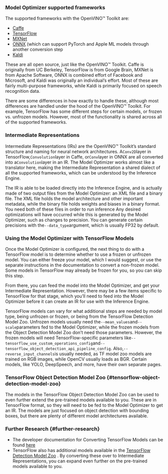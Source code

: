 ### **Model Optimizer supported frameworks**

The supported frameworks with the OpenVINO™ Toolkit are:

* [Caffe](https://caffe.berkeleyvision.org/)
* [TensorFlow](https://www.tensorflow.org/)
* [MXNet](https://mxnet.apache.org/)
* [ONNX](https://onnx.ai/) \(which can support PyTorch and Apple ML models through another conversion step
* [Kaldi](https://kaldi-asr.org/doc/dnn.html)

These are all open source, just like the OpenVINO™ Toolkit. Caffe is originally from UC Berkeley, TensorFlow is from Google Brain, MXNet is from Apache Software, ONNX is combined effort of Facebook and Microsoft, and Kaldi was originally an individual’s effort. Most of these are fairly multi-purpose frameworks, while Kaldi is primarily focused on speech recognition data.

There are some differences in how exactly to handle these, although most differences are handled under the hood of the OpenVINO™ Toolkit. For example, TensorFlow has some different steps for certain models, or frozen vs. unfrozen models. However, most of the functionality is shared across all of the supported frameworks.

### Intermediate Representations

Intermediate Representations \(IRs\) are the OpenVINO™ Toolkit’s standard structure and naming for neural network architectures. A`Conv2D`layer in TensorFlow,`Convolution`layer in Caffe, or`Conv`layer in ONNX are all converted into a`Convolution`layer in an IR. The Model Optimizer works almost like a translator here, making the Intermediate Representation a shared dialect of all the supported frameworks, which can be understood by the Inference Engine.

The IR is able to be loaded directly into the Inference Engine, and is actually made of two output files from the Model Optimizer: an XML file and a binary file. The XML file holds the model architecture and other important metadata, while the binary file holds weights and biases in a binary format. You need both of these files in order to run inference Any desired optimizations will have occurred while this is generated by the Model Optimizer, such as changes to precision. You can generate certain precisions with the`--data_type`argument, which is usually FP32 by default.

### Using the Model Optimizer with TensorFlow Models

Once the Model Optimizer is configured, the next thing to do with a TensorFlow model is to determine whether to use a frozen or unfrozen model. You can either freeze your model, which I would suggest, or use the separate instructions in the documentation to convert a non-frozen model. Some models in TensorFlow may already be frozen for you, so you can skip this step.

From there, you can feed the model into the Model Optimizer, and get your Intermediate Representation. However, there may be a few items specific to TensorFlow for that stage, which you’ll need to feed into the Model Optimizer before it can create an IR for use with the Inference Engine.

TensorFlow models can vary for what additional steps are needed by model type, being unfrozen or frozen, or being from the TensorFlow Detection Model Zoo. Unfrozen models usually need the`--mean_values`and`--scale`parameters fed to the Model Optimizer, while the frozen models from the Object Detection Model Zoo don’t need those parameters. However, the frozen models will need TensorFlow-specific parameters like`--tensorflow_use_custom_operations_config`and`--tensorflow_object_detection_api_pipeline_config`. Also,`--reverse_input_channels`is usually needed, as TF model zoo models are trained on RGB images, while OpenCV usually loads as BGR. Certain models, like YOLO, DeepSpeech, and more, have their own separate pages.

### TensorFlow Object Detection Model Zoo {#tensorflow-object-detection-model-zoo}

The models in the TensorFlow Object Detection Model Zoo can be used to even further extend the pre-trained models available to you. These are in TensorFlow format, so they will need to be fed to the Model Optimizer to get an IR. The models are just focused on object detection with bounding boxes, but there are plenty of different model architectures available.

### Further Research {#further-research}

* The developer documentation for Converting TensorFlow Models can be found [here](https://docs.openvinotoolkit.org/2019_R3/_docs_MO_DG_prepare_model_convert_model_Convert_Model_From_TensorFlow.html)
* TensorFlow also has additional models available in the [TensorFlow Detection Model Zoo](https://github.com/tensorflow/models/blob/master/research/object_detection/g3doc/detection_model_zoo.md)
  . By converting these over to Intermediate Representations, you can expand even further on the pre-trained models available to you.



